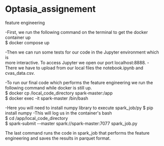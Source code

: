 # Optasia_assignement
feature engineering

-First, we run the following command on the terminal to get the docker container up <br />
    $ docker compose up
    
-Then we can run some tests for our code in the Jupyter environment which is <br />
more interactive. To access Jupyter we open our port localhost:8888.
-There we have to upload from our local files the notebook.ipynb and cvas_data.csv.

-To run our final code which performs the feature engineering we run the 
following command while docker is still up. <br />
    $ docker cp /local_code_directory spark-master:/app <br />
    $ docker exec -it spark-master /bin/bash <br />

 -Here you will need to install numpy library to execute spark_job/py
     $ pip install numpy
  -This will log us in the container's bash <br />
      $ cd /app/local_code_directory <br />
      $ spark-submit --master spark://spark-master:7077 spark_job.py  <br />

      
  The last command runs the code in spark_job that performs the feature <br />
  engineering and saves the results in parquet format.
